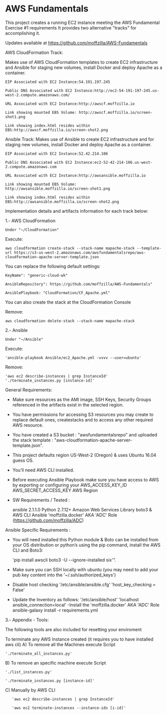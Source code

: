 # AWS Fundamentals
This project creates a running EC2 instance meeting the AWS Fundamental Exercise #1 requirements
It provides two alternative "tracks" for accomplishing it.

Updates available at https://github.com/moffzilla/AWS-Fundamentals

AWS CloudFormation Track: 

Makes use of AWS CloudFormation templates to create EC2 infrastructure and Ansible for staging new volumes, install Docker and deploy Apache as a container.
	
	EIP Associated with EC2 Instance:54.191.197.245

	Public DNS Associated with EC2 Instance:http://ec2-54-191-197-245.us-west-2.compute.amazonaws.com/
	
	URL Associated with EC2 Instance:http://awscf.moffzilla.io

	Link showing mounted EBS Volume: http://awscf.moffzilla.io/screen-shot1.png

	Link showing index.html resides within EBS:http://awscf.moffzilla.io/screen-shot2.png 


Ansible Track: 
Makes use of Ansible to create EC2 infrastructure and for staging new volumes, install Docker and deploy Apache as a container.

	EIP Associated with EC2 Instance:52.42.214.106

	Public DNS Associated with EC2 Instance:ec2-52-42-214-106.us-west-2.compute.amazonaws.com
	
	URL Associated with EC2 Instance:http://awsansible.moffzilla.io
	
	Link showing mounted EBS Volume: http://awsansible.moffzilla.io/screen-shot1.png

	Link showing index.html resides within EBS:http://awsansible.moffzilla.io/screen-shot2.png 


Implementation details and artifacts information for each track below:

1.- AWS CloudFormation
 
	Under "~/CloudFormation"

Execute:

	aws cloudformation create-stack --stack-name mapache-stack --template-url https://s3-us-west-2.amazonaws.com/awsfundamentalsrepo/aws-cloudformation-apache-server-template.json

You can replace the following default settings:

	KeyName": "generic-cloud-wk"
	
	AnsibleRepository": https://github.com/moffzilla/AWS-Fundamentals"
	
	AnsiblePlaybook: "CloudFormation/CF_Apache.yml"
	

You can also create the stack at the CloudFormation Console

Remove:

	aws cloudformation delete-stack --stack-name mapache-stack
	


2.- Ansible

	Under "~/Ansible"

Execute:

	'ansible-playbook Ansible/ec2_Apache.yml -vvvv --user=ubuntu'
	
Remove: 
	
	'aws ec2 describe-instances | grep InstanceId' 
	'./terminate_instances.py [instance-id]' 


General Requirements:

- Make sure resources as the AMI image, SSH Keys, Security Groups referenced in the artifacts exist in the selected region.
- You have permissions for accessing S3 resources you may create to replace default ones, createstacks and to access any other required AWS resource.
- You have created a S3 bucket : "awsfundamentalsrepo" and uploaded the stack template : "aws-cloudformation-apache-server-template.json".
- This project defaults region US-West-2 (Oregon) & uses Ubuntu 16.04 guess OS.
- You’ll need AWS CLI installed.
- Before executing Ansible Playbook make sure you have access to AWS by exporting or configuring your 
    AWS_ACCESS_KEY_ID
    AWS_SECRET_ACCESS_KEY
    AWS Region

- SW Requirements / Tested :

	ansible 2.1.1.0
	Python 2.7.12+
	Amazon Web Services Library boto3 & AWS CLI
	Ansible 'moffzilla.docker' AKA 'ADC' Role (https://github.com/moffzilla/ADC)

Ansible Specific Requirements :
	
- You will need installed this Python module & Boto can be installed from your OS distribution or python’s using the pip command, install the AWS CLI and Boto3:

	'pip install awscli boto3 -U --ignore-installed six'”.

- Make sure you can SSH locally with ubuntu (you may need to add your pub key content into the '~/.ssh/authorized_keys')
- Disable host checking '/etc/ansible/ansible.cfg' 'host_key_checking = False'
- Update the Inventory as follows:
	'/etc/ansible/host' 'localhost ansible_connection=local'
-Install the 'moffzilla.docker' AKA 'ADC' Role
	ansible-galaxy install -r requirements.yml


 	
3.- Appendix - Tools:

The following tools are also included for resetting your enviroment


To terminate any AWS Instance created (it requires you to have installed aws cli)
  A) To remove all the Machines execute Script

	'./terminate_all_instances.py' 

  B) To remove an specific machine execute Script

	'./list_instances.py'

	'./terminate_instances.py [instance-id]'

  C) Manually by AWS CLI

       'aws ec2 describe-instances | grep InstanceId'

       'aws ec2 terminate-instances --instance-ids [i-id]'

